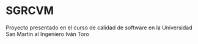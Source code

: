 SGRCVM
======

Proyecto presentado en el curso de calidad de software en la Universidad San Martin al Ingeniero Iván Toro